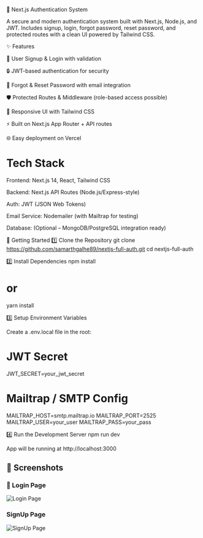 🔐 Next.js Authentication System

A secure and modern authentication system built with Next.js, Node.js, and JWT.
Includes signup, login, forgot password, reset password, and protected routes with a clean UI powered by Tailwind CSS.

✨ Features

🔑 User Signup & Login with validation

🔒 JWT-based authentication for security

📧 Forgot & Reset Password with email integration

🛡️ Protected Routes & Middleware (role-based access possible)

🎨 Responsive UI with Tailwind CSS

⚡ Built on Next.js App Router + API routes

🌐 Easy deployment on Vercel

# Tech Stack

Frontend: Next.js 14, React, Tailwind CSS

Backend: Next.js API Routes (Node.js/Express-style)

Auth: JWT (JSON Web Tokens)

Email Service: Nodemailer (with Mailtrap for testing)

Database: (Optional – MongoDB/PostgreSQL integration ready)

🚀 Getting Started
1️⃣ Clone the Repository
git clone https://github.com/samarthgalhe89/nextjs-full-auth.git
cd nextjs-full-auth

2️⃣ Install Dependencies
npm install
# or
yarn install

3️⃣ Setup Environment Variables

Create a .env.local file in the root:

# JWT Secret
JWT_SECRET=your_jwt_secret

# Mailtrap / SMTP Config
MAILTRAP_HOST=smtp.mailtrap.io
MAILTRAP_PORT=2525
MAILTRAP_USER=your_user
MAILTRAP_PASS=your_pass

4️⃣ Run the Development Server
npm run dev

App will be running at http://localhost:3000


## 📸 Screenshots  

### 🔑 Login Page  
![Login Page](./assets/login.png)

### SignUp Page
![SignUp Page](./assets/signup.png)
